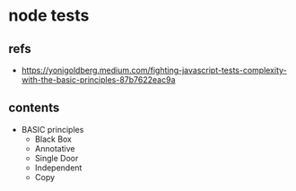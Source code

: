 # node tests

## refs

- <https://yonigoldberg.medium.com/fighting-javascript-tests-complexity-with-the-basic-principles-87b7622eac9a>

## contents

- BASIC principles
  - Black Box
  - Annotative
  - Single Door
  - Independent
  - Copy
